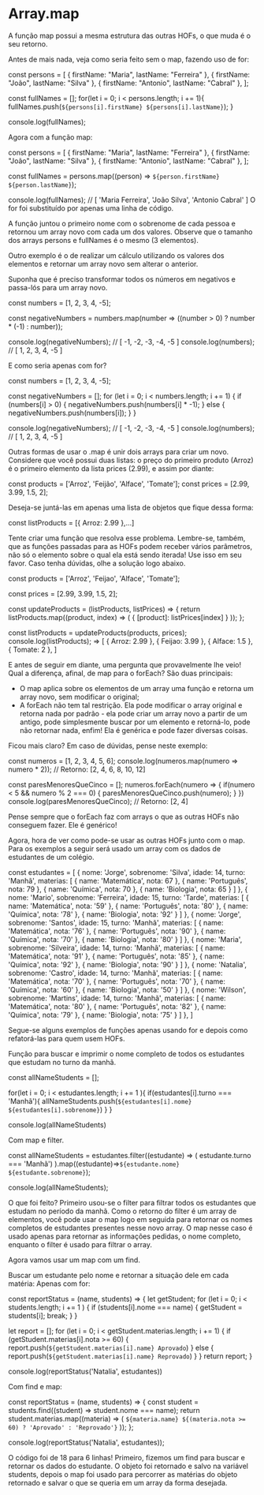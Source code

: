 # Array.map
A função map possui a mesma estrutura das outras HOFs, o que muda é o seu retorno.

Antes de mais nada, veja como seria feito sem o map, fazendo uso de for:

const persons = [
  { firstName: "Maria", lastName: "Ferreira" },
  { firstName: "João", lastName: "Silva" },
  { firstName: "Antonio", lastName: "Cabral" },
];

const fullNames = [];
for(let i = 0; i < persons.length; i += 1){
  fullNames.push(`${persons[i].firstName} ${persons[i].lastName}`);
}

console.log(fullNames);

Agora com a função map:

const persons = [
  { firstName: "Maria", lastName: "Ferreira" },
  { firstName: "João", lastName: "Silva" },
  { firstName: "Antonio", lastName: "Cabral" },
];

const fullNames = persons.map((person) => `${person.firstName} ${person.lastName}`);

console.log(fullNames); // [ 'Maria Ferreira', 'João Silva', 'Antonio Cabral' ]
O for foi substituído por apenas uma linha de código.

A função juntou o primeiro nome com o sobrenome de cada pessoa e retornou um array novo com cada um dos valores. Observe que o tamanho dos arrays persons e fullNames é o mesmo (3 elementos).

Outro exemplo é o de realizar um cálculo utilizando os valores dos elementos e retornar um array novo sem alterar o anterior.

Suponha que é preciso transformar todos os números em negativos e passa-lós para um array novo.

const numbers = [1, 2, 3, 4, -5];

const negativeNumbers = numbers.map(number => ((number > 0) ? number * (-1) : number));

console.log(negativeNumbers); // [ -1, -2, -3, -4, -5 ]
console.log(numbers); // [ 1, 2, 3, 4, -5 ]

E como seria apenas com for?

const numbers = [1, 2, 3, 4, -5];

const negativeNumbers = [];
for (let i = 0; i < numbers.length; i += 1) {
  if (numbers[i] > 0) {
    negativeNumbers.push(numbers[i] * -1);
  } else {
    negativeNumbers.push(numbers[i]);
  }
}

console.log(negativeNumbers); // [ -1, -2, -3, -4, -5 ]
console.log(numbers); // [ 1, 2, 3, 4, -5 ]

Outras formas de usar o .map é unir dois arrays para criar um novo. Considere que você possui duas listas: o preço do primeiro produto (Arroz) é o primeiro elemento da lista prices (2.99), e assim por diante:


const products = ['Arroz', 'Feijão', 'Alface', 'Tomate'];
const prices = [2.99, 3.99, 1.5, 2];

Deseja-se juntá-las em apenas uma lista de objetos que fique dessa forma:

const listProducts = [{ Arroz: 2.99 },...]

Tente criar uma função que resolva esse problema. Lembre-se, também, que as funções passadas para as HOFs podem receber vários parâmetros, não só o elemento sobre o qual ela está sendo iterada! Use isso em seu favor. Caso tenha dúvidas, olhe a solução logo abaixo.

const products = ['Arroz', 'Feijao', 'Alface', 'Tomate'];

const prices = [2.99, 3.99, 1.5, 2];

const updateProducts = (listProducts, listPrices) => {
  return listProducts.map((product, index) => (
    { [product]: listPrices[index] }
  ));
};

const listProducts = updateProducts(products, prices);
console.log(listProducts);
=> [
  { Arroz: 2.99 },
  { Feijao: 3.99 },
  { Alface: 1.5 },
  { Tomate: 2 },
]

E antes de seguir em diante, uma pergunta que provavelmente lhe veio! Qual a diferença, afinal, de map para o forEach? São duas principais:
- O map aplica sobre os elementos de um array uma função e retorna um array novo, sem modificar o original;
- A forEach não tem tal restrição. Ela pode modificar o array original e retorna nada por padrão - ela pode criar um array novo a partir de um antigo, pode simplesmente buscar por um elemento e retorná-lo, pode não retornar nada, enfim! Ela é genérica e pode fazer diversas coisas.

Ficou mais claro? Em caso de dúvidas, pense neste exemplo:

const numeros = [1, 2, 3, 4, 5, 6];
console.log(numeros.map(numero => numero * 2)); // Retorno: [2, 4, 6, 8, 10, 12]

const paresMenoresQueCinco = [];
numeros.forEach(numero => {
  if(numero < 5 && numero % 2 === 0) {
    paresMenoresQueCinco.push(numero);
  }
})
console.log(paresMenoresQueCinco); // Retorno: [2, 4]

Pense sempre que o forEach faz com arrays o que as outras HOFs não conseguem fazer. Ele é genérico!

Agora, hora de ver como pode-se usar as outras HOFs junto com o map. Para os exemplos a seguir será usado um array com os dados de estudantes de um colégio.

const estudantes = [
  {
    nome: 'Jorge',
    sobrenome: 'Silva',
    idade: 14,
    turno: 'Manhã',
    materias: [
      { name: 'Matemática', nota: 67 },
      { name: 'Português', nota: 79 },
      { name: 'Química', nota: 70 },
      { name: 'Biologia', nota: 65 }
    ]
  },
  {
    nome: 'Mario',
    sobrenome: 'Ferreira',
    idade: 15,
    turno: 'Tarde',
    materias: [
      { name: 'Matemática', nota: '59' },
      { name: 'Português', nota: '80' },
      { name: 'Química', nota: '78' },
      { name: 'Biologia', nota: '92' }
    ]
  },
  {
    nome: 'Jorge',
    sobrenome: 'Santos',
    idade: 15,
    turno: 'Manhã',
    materias: [
      { name: 'Matemática', nota: '76' },
      { name: 'Português', nota: '90' },
      { name: 'Química', nota: '70' },
      { name: 'Biologia', nota: '80' }
    ]
  },
  {
    nome: 'Maria',
    sobrenome: 'Silveira',
    idade: 14,
    turno: 'Manhã',
    materias: [
      { name: 'Matemática', nota: '91' },
      { name: 'Português', nota: '85' },
      { name: 'Química', nota: '92' },
      { name: 'Biologia', nota: '90' }
    ]
  },
  {
    nome: 'Natalia',
    sobrenome: 'Castro',
    idade: 14,
    turno: 'Manhã',
    materias: [
      { name: 'Matemática', nota: '70' },
      { name: 'Português', nota: '70' },
      { name: 'Química', nota: '60' },
      { name: 'Biologia', nota: '50' }
    ]
  },
  {
    nome: 'Wilson',
    sobrenome: 'Martins',
    idade: 14,
    turno: 'Manhã',
    materias: [
      { name: 'Matemática', nota: '80' },
      { name: 'Português', nota: '82' },
      { name: 'Química', nota: '79' },
      { name: 'Biologia', nota: '75' }
    ]
  },
]

Segue-se alguns exemplos de funções apenas usando for e depois como refatorá-las para quem usem HOFs.

Função para buscar e imprimir o nome completo de todos os estudantes que estudam no turno da manhã.

const allNameStudents = [];

for(let i = 0; i < estudantes.length; i += 1 ){
  if(estudantes[i].turno === 'Manhã'){
    allNameStudents.push(`${estudantes[i].nome} ${estudantes[i].sobrenome}`)
  }
}

console.log(allNameStudents)

Com map e filter.

const allNameStudents = estudantes.filter((estudante) => (
  estudante.turno === 'Manhã')
).map((estudante)=>`${estudante.nome} ${estudante.sobrenome}`);

console.log(allNameStudents);

O que foi feito? Primeiro usou-se o filter para filtrar todos os estudantes que estudam no período da manhã. Como o retorno do filter é um array de elementos, você pode usar o map logo em seguida para retornar os nomes completos de estudantes presentes nesse novo array. O map nesse caso é usado apenas para retornar as informações pedidas, o nome completo, enquanto o filter é usado para filtrar o array.

Agora vamos usar um map com um find.

Buscar um estudante pelo nome e retornar a situação dele em cada matéria:
Apenas com for:

const reportStatus = (name, students) => {
  let getStudent;
  for (let i = 0; i < students.length; i += 1 ) {
    if (students[i].nome === name) {
      getStudent = students[i];
      break;
    }
  }

  let report = [];
  for (let i = 0; i < getStudent.materias.length; i += 1) {
    if (getStudent.materias[i].nota >= 60) {
      report.push(`${getStudent.materias[i].name} Aprovado`)
    } else {
      report.push(`${getStudent.materias[i].name} Reprovado`)
    }
  }
  return report;
}

console.log(reportStatus('Natalia', estudantes))

Com find e map:

const reportStatus = (name, students) => {
  const student = students.find((student) => student.nome === name);
  return student.materias.map((materia) => (
    `${materia.name} ${(materia.nota >= 60) ? 'Aprovado' : 'Reprovado'}`
  ));
};

console.log(reportStatus('Natalia', estudantes));

O código foi de 18 para 6 linhas! Primeiro, fizemos um find para buscar e retornar os dados do estudante. O objeto foi retornado e salvo na variável students, depois o map foi usado para percorrer as matérias do objeto retornado e salvar o que se queria em um array da forma desejada.